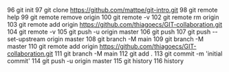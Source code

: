96  git init
   97  git clone https://github.com/mattpe/git-intro.git
   98  git remote help
   99  git remote remove origin
  100  git remote -v
  102  git remote rm origin
  103  git remote add origin https://github.com/thiagoecs/GIT-collaboration.git
  104  git remote -v
  105  git push -u origin master
  106  git push
  107  git push --set-upstream origin master
  108  git branch -M main
  109  git branch -M master
  110  git remote add origin https://github.com/thiagoecs/GIT-collaboration.git
  111  git branch -M main
  112  git add .
  113  git commit -m 'initial commit'
  114  git push -u origin master
  115  git history
  116  history